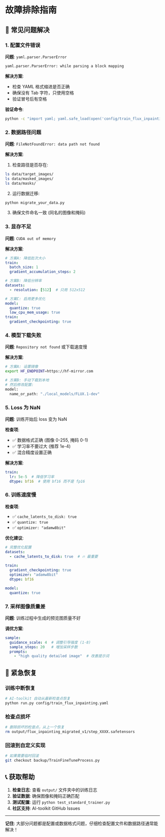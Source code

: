 # 故障排除指南

## 🔧 常见问题解决

### 1. 配置文件错误

**问题**: `yaml.parser.ParserError`
```bash
yaml.parser.ParserError: while parsing a block mapping
```

**解决方案**:
- 检查 YAML 格式缩进是否正确
- 确保没有 Tab 字符，只使用空格
- 验证冒号后有空格

**验证命令**:
```bash
python -c "import yaml; yaml.safe_load(open('config/train_flux_inpainting.yaml'))"
```

### 2. 数据路径问题

**问题**: `FileNotFoundError: data path not found`

**解决方案**:
1. 检查路径是否存在:
```bash
ls data/target_images/
ls data/masked_images/
ls data/masks/
```

2. 运行数据迁移:
```bash
python migrate_your_data.py
```

3. 确保文件命名一致 (同名的图像和掩码)

### 3. 显存不足

**问题**: `CUDA out of memory`

**解决方案**:
```yaml
# 方案A: 降低批次大小
train:
  batch_size: 1
  gradient_accumulation_steps: 2

# 方案B: 降低分辨率  
datasets:
  - resolution: [512]  # 只用 512x512

# 方案C: 启用更多优化
model:
  quantize: true
  low_cpu_mem_usage: true
train:
  gradient_checkpointing: true
```

### 4. 模型下载失败

**问题**: `Repository not found` 或下载速度慢

**解决方案**:
```bash
# 方案A: 设置镜像
export HF_ENDPOINT=https://hf-mirror.com

# 方案B: 手动下载到本地
# 然后修改配置:
model:
  name_or_path: "./local_models/FLUX.1-dev"
```

### 5. Loss 为 NaN

**问题**: 训练开始后 loss 变为 NaN

**检查项**:
- ✅ 数据格式正确 (图像 0-255, 掩码 0-1)
- ✅ 学习率不要过大 (推荐 1e-4)
- ✅ 混合精度设置正确

**解决方案**:
```yaml
train:
  lr: 5e-5  # 降低学习率
  dtype: bf16  # 使用 bf16 而不是 fp16
```

### 6. 训练速度慢

**检查项**:
- ✅ `cache_latents_to_disk: true` 
- ✅ `quantize: true`
- ✅ `optimizer: "adamw8bit"`

**优化建议**:
```yaml
# 完整优化配置
datasets:
  - cache_latents_to_disk: true  # 🔥 最重要
    
train:
  gradient_checkpointing: true
  optimizer: "adamw8bit"  
  dtype: bf16

model:
  quantize: true
```

### 7. 采样图像质量差

**问题**: 训练过程中生成的预览图质量不好

**调优方案**:
```yaml
sample:
  guidance_scale: 4  # 调整引导强度 (1-8)
  sample_steps: 20   # 增加采样步数
  prompts:
    - "high quality detailed image"  # 改善提示词
```

## 🚨 紧急恢复

### 训练中断恢复
```bash
# AI-toolkit 自动从最新检查点恢复
python run.py config/train_flux_inpainting.yaml
```

### 检查点损坏
```bash
# 删除损坏的检查点，从上一个恢复
rm output/flux_inpainting_migrated_v1/step_XXXX.safetensors
```

### 回滚到自定义实现
```bash
# 如果需要临时回滚
git checkout backup/TrainFineTuneProcess.py
```

## 📞 获取帮助

1. **检查日志**: 查看 `output/` 文件夹中的训练日志
2. **验证数据**: 确保图像和掩码正确匹配
3. **测试配置**: 运行 `python test_standard_trainer.py`
4. **社区支持**: AI-toolkit GitHub Issues

---

**记住**: 大部分问题都是配置或数据格式问题，仔细检查配置文件和数据路径通常能解决！
